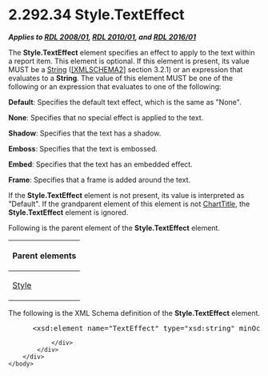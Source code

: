<html dir="LTR" xmlns:mshelp="http://msdn.microsoft.com/mshelp" xmlns:ddue="http://ddue.schemas.microsoft.com/authoring/2003/5" xmlns:xlink="http://www.w3.org/1999/xlink" xmlns:tool="http://www.microsoft.com/tooltip">
    <head>
        <meta http-equiv="Content-Type" content="text/html; CHARSET=utf-8"></meta>
        <meta name="save" content="history"></meta>
        <title>2.292.34 Style.TextEffect</title>
        <xml>
            <mshelp:toctitle title="2.292.34 Style.TextEffect"></mshelp:toctitle>
            <mshelp:rltitle title="[MS-RDL]: Style.TextEffect"></mshelp:rltitle>
            <mshelp:keyword index="A" term="4e91900e-3b9e-4a2a-bb2a-371886fc4f44"></mshelp:keyword>
            <mshelp:attr name="DCSext.ContentType" value="open specification"></mshelp:attr>
            <mshelp:attr name="AssetID" value="4e91900e-3b9e-4a2a-bb2a-371886fc4f44"></mshelp:attr>
            <mshelp:attr name="TopicType" value="kbRef"></mshelp:attr>
            <mshelp:attr name="DCSext.Title" value="[MS-RDL]: Style.TextEffect" />
        </xml>
    </head>
    <body>
        <div id="header">
            <h1 class="heading">2.292.34 Style.TextEffect</h1>
        </div>
        <div id="mainSection">
            <div id="mainBody">
                <div id="allHistory" class="saveHistory"></div>
                <div id="sectionSection0" class="section" name="collapseableSection">
                    

<p><b><i>Applies to </i></b><a href="1e855f94-4617-47e4-b89e-0856c6cb420f.html"><b><i>RDL 2008/01</i></b></a><b><i>,
</i></b><a href="3428e690-a348-4ec7-8a6a-8efb42d2cdee.html"><b><i>RDL 2010/01</i></b></a><b><i>,
and </i></b><a href="52ce3983-2bfc-4e72-9359-42aaf5fe4509.html"><b><i>RDL 2016/01</i></b></a></p>

<p>The <b>Style.TextEffect</b> element specifies an effect to
apply to the text within a report item. This element is optional. If this
element is present, its value MUST be a <a href="1ed81ef3-a683-45e3-aaad-bd2bbe71bc3d.html">String</a> (<a href="https://go.microsoft.com/fwlink/?LinkId=90610">[XMLSCHEMA2]</a> section
3.2.1) or an expression that evaluates to a <b>String</b>. The value of this
element MUST be one of the following or an expression that evaluates to one of
the following:</p>

<p><b>Default</b>: Specifies the default text effect,
which is the same as &quot;None&quot;.</p>

<p><b>None</b>: Specifies that no special effect is
applied to the text.</p>

<p><b>Shadow</b>: Specifies that the text has a shadow.</p>

<p><b>Emboss</b>: Specifies that the text is embossed.</p>

<p><b>Embed</b>: Specifies that the text has an embedded
effect.</p>

<p><b>Frame</b>: Specifies that a frame is added around
the text.</p>

<p>If the <b>Style.TextEffect</b> element is not present, its
value is interpreted as &quot;Default&quot;. If the grandparent element of this
element is not <a href="67fc30a5-9c4a-4eaa-aec9-b2f734b240f5.html">ChartTitle</a>,
the <b>Style.TextEffect</b> element is ignored.</p>

<p>Following is the parent element of the <b>Style.TextEffect</b>
element. </p>

<table>
 <thead>
  <tr>
   <th>
   <p>Parent elements</p>
   </th>
  </tr>
 </thead>
 <tr>
  <td>
  <p><a href="ea446209-9c6a-46ce-b472-fae8b8350b37.html">Style</a></p>
  </td>
 </tr>
</table>

<p>The following is the XML Schema definition of the <b>Style.TextEffect</b>
element.</p>

<dl>
<dd>
<div><pre> &lt;xsd:element name=&quot;TextEffect&quot; type=&quot;xsd:string&quot; minOccurs=&quot;0&quot; /&gt;
</pre></div>
</dd></dl>


                </div>
            </div>
        </div>
    </body>
</html>